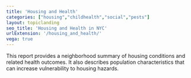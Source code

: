 ```yaml
---
title: 'Housing and Health'
categories: ["housing","childhealth","social","pests"]
layout: topiclanding
seo_title: 'Housing and Health in NYC'
urlExtension: '/housing_and_health/'
vega: true
---
```

This report provides a neighborhood summary of housing conditions and related health outcomes. It also describes population characteristics that can increase vulnerability to housing hazards.